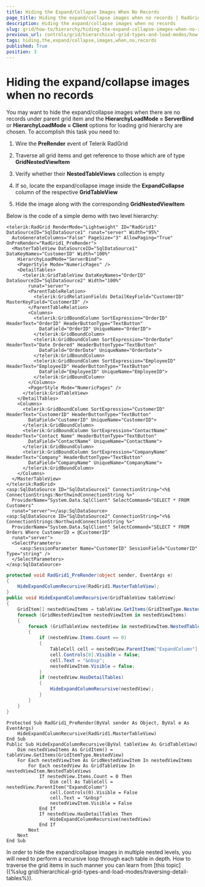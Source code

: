 ```yaml
---
title: Hiding the Expand/Collapse Images When No Records
page_title: Hiding the expand/collapse images when no records | RadGrid for ASP.NET AJAX Documentation
description: Hiding the expand/collapse images when no records
slug: grid/how-to/hierarchy/hiding-the-expand-collapse-images-when-no-records
previous_url: controls/grid/hierarchical-grid-types-and-load-modes/how-to/hiding-the-expand-collapse-images-when-no-records
tags: hiding,the,expand/collapse,images,when,no,records
published: True
position: 3
---
```


# Hiding the expand/collapse images when no records


You may want to hide the expand/collapse images when there are no records under parent grid item and the **HierarchyLoadMode = ServerBind** or **HierarchyLoadMode = Client** options for loading grid hierarchy are chosen. To accomplish this task you need to:

1. Wire the **PreRender** event of Telerik RadGrid

1. Traverse all grid items and get reference to those which are of type **GridNestedViewItem**

1. Verify whether their **NestedTableViews** collection is empty

1. If so, locate the expand/collapse image inside the **ExpandCollapse** column of the respective **GridTableView**

1. Hide the image along with the corresponding **GridNestedViewItem**

Below is the code of a simple demo with two level hierarchy:



````ASP.NET
<telerik:RadGrid RenderMode="Lightweight" ID="RadGrid1" DataSourceID="SqlDataSource1" runat="server" Width="95%"
  AutoGenerateColumns="False" PageSize="3" AllowPaging="True" OnPreRender="RadGrid1_PreRender">
  <MasterTableView DataSourceID="SqlDataSource1" DataKeyNames="CustomerID" Width="100%"
    HierarchyLoadMode="ServerBind">
    <PagerStyle Mode="NumericPages" />
    <DetailTables>
      <telerik:GridTableView DataKeyNames="OrderID" DataSourceID="SqlDataSource2" Width="100%"
        runat="server">
        <ParentTableRelation>
          <telerik:GridRelationFields DetailKeyField="CustomerID" MasterKeyField="CustomerID" />
        </ParentTableRelation>
        <Columns>
          <telerik:GridBoundColumn SortExpression="OrderID" HeaderText="OrderID" HeaderButtonType="TextButton"
            DataField="OrderID" UniqueName="OrderID">
          </telerik:GridBoundColumn>
          <telerik:GridBoundColumn SortExpression="OrderDate" HeaderText="Date Ordered" HeaderButtonType="TextButton"
            DataField="OrderDate" UniqueName="OrderDate">
          </telerik:GridBoundColumn>
          <telerik:GridBoundColumn SortExpression="EmployeeID" HeaderText="EmployeeID" HeaderButtonType="TextButton"
            DataField="EmployeeID" UniqueName="EmployeeID">
          </telerik:GridBoundColumn>
        </Columns>
        <PagerStyle Mode="NumericPages" />
      </telerik:GridTableView>
    </DetailTables>
    <Columns>
      <telerik:GridBoundColumn SortExpression="CustomerID" HeaderText="CustomerID" HeaderButtonType="TextButton"
        DataField="CustomerID" UniqueName="CustomerID">
      </telerik:GridBoundColumn>
      <telerik:GridBoundColumn SortExpression="ContactName" HeaderText="Contact Name" HeaderButtonType="TextButton"
        DataField="ContactName" UniqueName="ContactName">
      </telerik:GridBoundColumn>
      <telerik:GridBoundColumn SortExpression="CompanyName" HeaderText="Company" HeaderButtonType="TextButton"
        DataField="CompanyName" UniqueName="CompanyName">
      </telerik:GridBoundColumn>
    </Columns>
  </MasterTableView>
</telerik:RadGrid>
<asp:SqlDataSource ID="SqlDataSource1" ConnectionString="<%$ ConnectionStrings:NorthwindConnectionString %>"
  ProviderName="System.Data.SqlClient" SelectCommand="SELECT * FROM Customers"
  runat="server"></asp:SqlDataSource>
<asp:SqlDataSource ID="SqlDataSource2" ConnectionString="<%$ ConnectionStrings:NorthwindConnectionString %>"
  ProviderName="System.Data.SqlClient" SelectCommand="SELECT * FROM Orders Where CustomerID = @CustomerID"
  runat="server">
  <SelectParameters>
     <asp:SessionParameter Name="CustomerID" SessionField="CustomerID" Type="string" />
  </SelectParameters>
</asp:SqlDataSource>
````
````C#
protected void RadGrid1_PreRender(object sender, EventArgs e)
{
    HideExpandColumnRecursive(RadGrid1.MasterTableView);
}
public void HideExpandColumnRecursive(GridTableView tableView)
{
    GridItem[] nestedViewItems = tableView.GetItems(GridItemType.NestedView);
    foreach (GridNestedViewItem nestedViewItem in nestedViewItems)
    {
        foreach (GridTableView nestedView in nestedViewItem.NestedTableViews)
        {
            if (nestedView.Items.Count == 0)
            {
                TableCell cell = nestedView.ParentItem["ExpandColumn"];
                cell.Controls[0].Visible = false;
                cell.Text = "&nbsp";
                nestedViewItem.Visible = false;
            }
            if (nestedView.HasDetailTables)
            {
                HideExpandColumnRecursive(nestedView);
            }
        }
    }
}
````
````VB
Protected Sub RadGrid1_PreRender(ByVal sender As Object, ByVal e As EventArgs)
    HideExpandColumnRecursive(RadGrid1.MasterTableView)
End Sub
Public Sub HideExpandColumnRecursive(ByVal tableView As GridTableView)
    Dim nestedViewItems As GridItem() = tableView.GetItems(GridItemType.NestedView)
    For Each nestedViewItem As GridNestedViewItem In nestedViewItems
        For Each nestedView As GridTableView In nestedViewItem.NestedTableViews
            If nestedView.Items.Count = 0 Then
                Dim cell As TableCell = nestedView.ParentItem("ExpandColumn")
                cell.Controls(0).Visible = False
                cell.Text = "&nbsp"
                nestedViewItem.Visible = False
            End If
            If nestedView.HasDetailTables Then
                HideExpandColumnRecursive(nestedView)
            End If
        Next
    Next
End Sub
````


In order to hide the expand/collapse images in multiple nested levels, you will need to perform a recursive loop through each table in depth. How to traverse the grid items in such manner you can learn from [this topic]({%slug grid/hierarchical-grid-types-and-load-modes/traversing-detail-tables%}).
